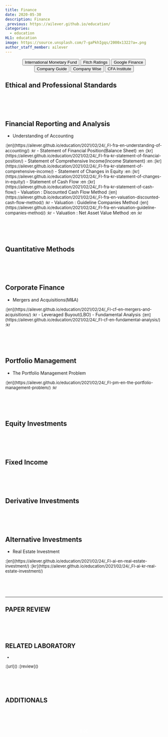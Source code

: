 ```yaml
---
title: Finance
date: 2020-05-30
description: Finance
_previous: https://ailever.github.io/education/
categories:
  - education
HL1: education
image: https://source.unsplash.com/7-gaPkhIgqs/2000x1322?a=.png
author_staff_member: ailever
---
```


<div align="center" class="top_btn_box">
  <button class="top_btn" type="button" onclick="location.href='https://www.imf.org/en/Home'">International Monetary Fund</button>
  <button class="top_btn" type="button" onclick="location.href='https://www.fitchratings.com/'">Fitch Ratings</button>
  <button class="top_btn" type="button" onclick="location.href='https://www.google.com/finance'">Google Finance</button>
  <button class="top_btn" type="button" onclick="location.href='https://comp.fnguide.com/'">Company Guide</button>
  <button class="top_btn" type="button" onclick="location.href='http://comp.wisereport.co.kr/'">Company Wise</button>
  <button class="top_btn" type="button" onclick="location.href='https://www.cfainstitute.org/en'">CFA Institute</button>
</div>


## Ethical and Professional Standards

<br><br><br>
## Financial Reporting and Analysis
- Understanding of Accounting
<span style="font-size:small;">
  :[en](https://ailever.github.io/education/2021/02/24/_FI-fra-en-understanding-of-accounting/)
  :kr
</span>
- Statement of Financial Position(Balance Sheet)
<span style="font-size:small;">
  :en
  :[kr](https://ailever.github.io/education/2021/02/24/_FI-fra-kr-statement-of-financial-position/)
</span>
- Statement of Comprehensive Income(Income Statement)
<span style="font-size:small;">
  :en
  :[kr](https://ailever.github.io/education/2021/02/24/_FI-fra-kr-statement-of-comprehensive-income/)
</span>
- Statement of Changes in Equity
<span style="font-size:small;">
  :en
  :[kr](https://ailever.github.io/education/2021/02/24/_FI-fra-kr-statement-of-changes-in-equity/)
</span>
- Statement of Cash Flow
<span style="font-size:small;">
  :en
  :[kr](https://ailever.github.io/education/2021/02/24/_FI-fra-kr-statement-of-cash-flow/)
</span>
- Valuation : Discounted Cash Flow Method
<span style="font-size:small;">
  :[en](https://ailever.github.io/education/2021/02/24/_FI-fra-en-valuation-discounted-cash-flow-method/)
  :kr
</span>
- Valuation : Guideline Companies Method
<span style="font-size:small;">
  :[en](https://ailever.github.io/education/2021/02/24/_FI-fra-en-valuation-guideline-companies-method/)
  :kr
</span>
- Valuation : Net Asset Value Method
<span style="font-size:small;">
  :en
  :kr
</span>

<br><br><br>
## Quantitative Methods

<br><br><br>
## Corporate Finance
- Mergers and Acquisitions(M&A)
<span style="font-size:small;">
  :[en](https://ailever.github.io/education/2021/02/24/_FI-cf-en-mergers-and-acquisitions/)
  :kr
</span>
- Leveraged Buyout(LBO)
- Fundamental Analysis
<span style="font-size:small;">
  :[en](https://ailever.github.io/education/2021/02/24/_FI-cf-en-fundamental-analysis/)
  :kr
</span>

<br><br><br>
## Portfolio Management
- The Portfolio Management Problem
<span style="font-size:small;">
  :[en](https://ailever.github.io/education/2021/02/24/_FI-pm-en-the-portfolio-management-problem/)
  :kr
</span>

<br><br><br>
## Equity Investments

<br><br><br>
## Fixed Income

<br><br><br>
## Derivative Investments

<br><br><br>
## Alternative Investments
- Real Estate Investment
<span style="font-size:small;">
  :[en](https://ailever.github.io/education/2021/02/24/_FI-ai-en-real-estate-investment/)
  :[kr](https://ailever.github.io/education/2021/02/24/_FI-ai-kr-real-estate-investment/)


<br><br><br>

--- 

## PAPER REVIEW

<br><br><br>
## RELATED LABORATORY
-
<span style="font-size:small;">
  :[url]()
  :[review]()
</span>


<br><br><br>
## ADDITIONALS

<br><br><br>
<div align="center" class="bottom_btn_box">
  <span class="bottom_btn"><a href="https://github.com/ailever/ailever.github.io/blob/master/_posts/education/2020-05-30-Finance.md" target="_blank" style="color:white">Edit</a></span>
</div>
